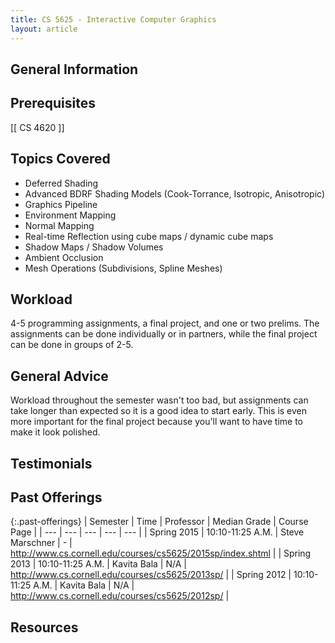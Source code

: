 ```yaml
---
title: CS 5625 - Interactive Computer Graphics
layout: article
---
```


## General Information

## Prerequisites

[[ CS 4620 ]]

## Topics Covered

 - Deferred Shading
 - Advanced BDRF Shading Models (Cook-Torrance, Isotropic, Anisotropic)
 - Graphics Pipeline
 - Environment Mapping
 - Normal Mapping
 - Real-time Reflection using cube maps / dynamic cube maps
 - Shadow Maps / Shadow Volumes
 - Ambient Occlusion
 - Mesh Operations (Subdivisions, Spline Meshes)

## Workload

4-5 programming assignments, a final project, and one or two prelims. The assignments can be done individually or in partners, while the final project can be done in groups of 2-5.

## General Advice

Workload throughout the semester wasn't too bad, but assignments can take longer than expected so it is a good idea to start early. This is even more important for the final project because you'll want to have time to make it look polished.

## Testimonials

## Past Offerings

{:.past-offerings}
| Semester | Time | Professor | Median Grade | Course Page |
| --- | --- | --- | --- | --- |
| Spring 2015 | 10:10-11:25 A.M. | Steve Marschner |  - | <http://www.cs.cornell.edu/courses/cs5625/2015sp/index.shtml> |
| Spring 2013 | 10:10-11:25 A.M. | Kavita Bala | N/A | <http://www.cs.cornell.edu/courses/cs5625/2013sp/> |
| Spring 2012 | 10:10-11:25 A.M. | Kavita Bala | N/A | <http://www.cs.cornell.edu/courses/cs5625/2012sp/> |

## Resources
